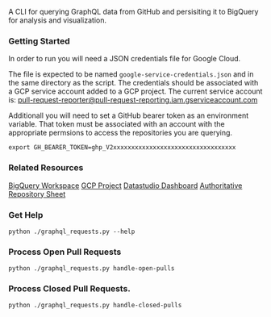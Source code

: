 A CLI for querying GraphQL data from GitHub and persisiting it to BigQuery for
analysis and visualization.

### Getting Started
In order to run you will need a JSON credentials file for Google Cloud.

The file is expected to be named `google-service-credentials.json` and in the same directory as the script.  The credentials should be associated with a GCP service account added to a GCP project.  The current service account is: pull-request-reporter@pull-request-reporting.iam.gserviceaccount.com

Additionall you will need to set a GitHub bearer token as an environment variable.  That token must be associated with an account with the appropriate permsions to access the repositories you are querying.

`export GH_BEARER_TOKEN=ghp_V2xxxxxxxxxxxxxxxxxxxxxxxxxxxxxxxxxx`

### Related Resources

[BigQuery Workspace](https://console.cloud.google.com/bigquery?project=pull-request-reporting&ws=!1m4!1m3!3m2!1spull-request-reporting!2sopen_edx_github)
[GCP Project](https://console.cloud.google.com/home/dashboard?project=pull-request-reporting)
[Datastudio Dashboard](https://datastudio.google.com/reporting/64382012-1c39-4af0-8fa2-84c32c5192f5/page/p_ermoo938zc)
[Authoritative Repository Sheet](https://docs.google.com/spreadsheets/d/1tI5OPMjnhL6obzynuAUURLjOSN72QWCkHSXGGoFLMG8/edit#gid=819569654)

### Get Help
`python ./graphql_requests.py --help`

### Process Open Pull Requests
`python ./graphql_requests.py handle-open-pulls`

### Process Closed Pull Requests.
`python ./graphql_requests.py handle-closed-pulls`
